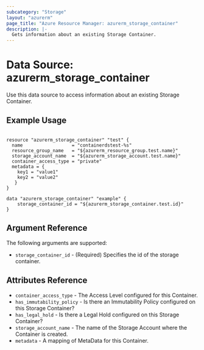 ```yaml
---
subcategory: "Storage"
layout: "azurerm"
page_title: "Azure Resource Manager: azurerm_storage_container"
description: |-
  Gets information about an existing Storage Container.
---
```


# Data Source: azurerm_storage_container

Use this data source to access information about an existing Storage Container.

## Example Usage

```hcl

resource "azurerm_storage_container" "test" {
  name                  = "containerdstest-%s"
  resource_group_name   = "${azurerm_resource_group.test.name}"
  storage_account_name  = "${azurerm_storage_account.test.name}"
  container_access_type = "private"
  metadata = {
    key1 = "value1"
    key2 = "value2"
   }
}

data "azurerm_storage_container" "example" {
	storage_container_id = "${azurerm_storage_container.test.id}"
}
```

## Argument Reference

The following arguments are supported:

* `storage_container_id` - (Required) Specifies the id of the storage container.

## Attributes Reference

* `container_access_type` - The Access Level configured for this Container.
* `has_immutability_policy` - Is there an Immutability Policy configured on this Storage Container?
* `has_legal_hold` - Is there a Legal Hold configured on this Storage Container?
* `storage_account_name` - The name of the Storage Account where the Container is created.
* `metadata`  - A mapping of MetaData for this Container.
